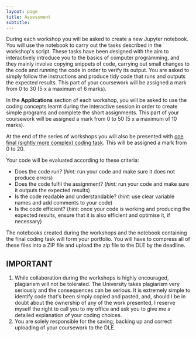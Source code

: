 ```yaml
---
layout: page
title: Assessment
subtitle:
---
```


During each workshop you will be asked to create a new Jupyter notebook. You will use the notebook to carry out the tasks described in the workshop's script. These tasks have been designed with the aim to interactively  introduce you to the basics of computer programming, and they mainly involve copying snippets of code, carrying out small changes to the code and running the code in order to verify its output. You are asked to simply follow the instructions and produce tidy code that runs and outputs the expected results. This part of your coursework will be assigned a mark from 0 to 30 (5 x a maximum of 6 marks). 

In the **Applications** section of each workshop, you will be asked to use the coding concepts learnt during the interactive session in order to create simple programs and complete the short assignments. This part of your coursework will be assigned a mark from 0 to 50 (5 x a maximum of 10 marks).

At the end of the series of workshops you will also be presented with [one final (sightly more complex) coding task](final-assignment-2017). This will be assigned a mark from 0 to 20.

Your code will be evaluated according to these criteria:

* Does the code run? (*hint:* run your code and make sure it does not produce errors)
* Does the code fulfil the assignment? (*hint:* run your code and make sure it outputs the expected results)
* Is the code readable and understandable? (*hint:* use clear variable names and add comments to your code)
* Is the code efficient? (*hint*: once your code is working and producing the expected results, ensure that it is also efficient and optimise it, if necessary)

The notebooks created during the workshops and the notebook containing the final coding task will form your portfolio. You will have to compress all of these files into a ZIP file and upload the zip file to the DLE by the deadline.

## IMPORTANT
1. While collaboration during the workshops is highly encouraged, plagiarism will not be tolerated. The University takes plagiarism very seriously and the consequences can be serious. It is extremely simple to identify code that's been simply copied and pasted, and, should I be in doubt about the ownership of any of the work presented, I reserve myself the right to call you to my office and ask you to give me a detailed explanation of your coding choices.
2. You are solely responsible for the saving, backing up and correct uploading of your coursework to the DLE. 
